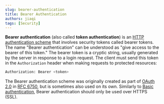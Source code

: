 ```yaml
---
slug: bearer-authentication
title: Bearer Authentication
authors: jiaqi
tags: [Security]
---
```


[//]: # (Copyright 2025 Jiaqi Liu. All rights reserved.)

[//]: # (Licensed under the Apache License, Version 2.0 &#40;the "License"&#41;;)
[//]: # (you may not use this file except in compliance with the License.)
[//]: # (You may obtain a copy of the License at)

[//]: # (    http://www.apache.org/licenses/LICENSE-2.0)

[//]: # (Unless required by applicable law or agreed to in writing, software)
[//]: # (distributed under the License is distributed on an "AS IS" BASIS,)
[//]: # (WITHOUT WARRANTIES OR CONDITIONS OF ANY KIND, either express or implied.)
[//]: # (See the License for the specific language governing permissions and)
[//]: # (limitations under the License.)

<!--truncate-->

**Bearer authentication** (also called **token authentication**) is an
[HTTP authentication scheme][HTTP authentication scheme] that involves security tokens called bearer tokens. The name
"Bearer authentication" can be understood as "give access to the bearer of this token." The bearer token is a cryptic
string, usually generated by the server in response to a login request. The client must send this token in the
`Authorization` header when making requests to protected resources:

```bash
Authorization: Bearer <token>
```

The Bearer authentication scheme was originally created as part of [OAuth 2.0][OAuth 2.0] in [RFC 6750][RFC 6750], but
is sometimes also used on its own. Similarly to [Basic authentication][Basic authentication], Bearer authentication
should only be used over HTTPS (SSL).

[RFC 6750]: https://tools.ietf.org/html/rfc6750
[OAuth 2.0]: https://swagger.io/docs/specification/authentication/oauth2/
[HTTP authentication scheme]: https://developer.mozilla.org/en-US/docs/Web/HTTP/Authentication
[Basic authentication]: https://swagger.io/docs/specification/authentication/basic-authentication/
